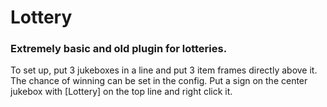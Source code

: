 # Lottery
### Extremely basic and old plugin for lotteries.
To set up, put 3 jukeboxes in a line and put 3 item frames directly above it. The chance of winning can be set in the config. Put a sign on the center jukebox with [Lottery] on the top line and right click it.
